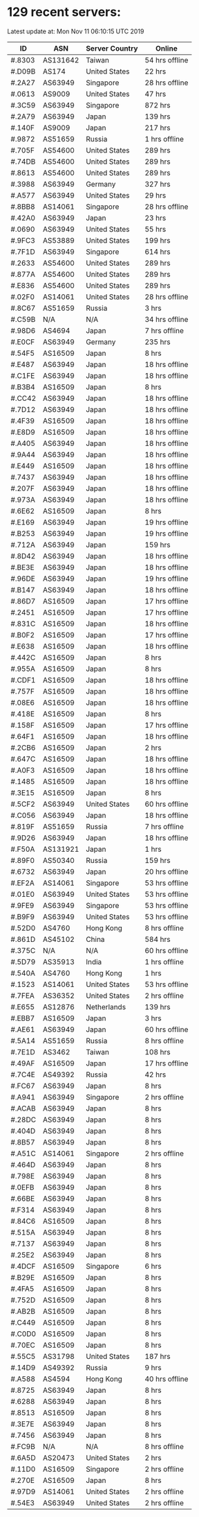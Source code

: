 # 129 recent servers:

Latest update at: Mon Nov 11 06:10:15 UTC 2019

| ID | ASN | Server Country | Online |
| -- | --- | -------------- | ------ |
| #.8303 | AS131642 | Taiwan | 54 hrs offline |
| #.D09B | AS174 | United States | 22 hrs |
| #.2A27 | AS63949 | Singapore | 28 hrs offline |
| #.0613 | AS9009 | United States | 47 hrs |
| #.3C59 | AS63949 | Singapore | 872 hrs |
| #.2A79 | AS63949 | Japan | 139 hrs |
| #.140F | AS9009 | Japan | 217 hrs |
| #.9872 | AS51659 | Russia | 1 hrs offline |
| #.705F | AS54600 | United States | 289 hrs |
| #.74DB | AS54600 | United States | 289 hrs |
| #.8613 | AS54600 | United States | 289 hrs |
| #.3988 | AS63949 | Germany | 327 hrs |
| #.A577 | AS63949 | United States | 29 hrs |
| #.8BB8 | AS14061 | Singapore | 28 hrs offline |
| #.42A0 | AS63949 | Japan | 23 hrs |
| #.0690 | AS63949 | United States | 55 hrs |
| #.9FC3 | AS53889 | United States | 199 hrs |
| #.7F1D | AS63949 | Singapore | 614 hrs |
| #.2633 | AS54600 | United States | 289 hrs |
| #.877A | AS54600 | United States | 289 hrs |
| #.E836 | AS54600 | United States | 289 hrs |
| #.02F0 | AS14061 | United States | 28 hrs offline |
| #.8C67 | AS51659 | Russia | 3 hrs |
| #.C59B | N/A | N/A | 34 hrs offline |
| #.98D6 | AS4694 | Japan | 7 hrs offline |
| #.E0CF | AS63949 | Germany | 235 hrs |
| #.54F5 | AS16509 | Japan | 8 hrs |
| #.E487 | AS63949 | Japan | 18 hrs offline |
| #.C1FE | AS63949 | Japan | 18 hrs offline |
| #.B3B4 | AS16509 | Japan | 8 hrs |
| #.CC42 | AS63949 | Japan | 18 hrs offline |
| #.7D12 | AS63949 | Japan | 18 hrs offline |
| #.4F39 | AS16509 | Japan | 18 hrs offline |
| #.E8D9 | AS16509 | Japan | 18 hrs offline |
| #.A405 | AS63949 | Japan | 18 hrs offline |
| #.9A44 | AS63949 | Japan | 18 hrs offline |
| #.E449 | AS16509 | Japan | 18 hrs offline |
| #.7437 | AS63949 | Japan | 18 hrs offline |
| #.207F | AS63949 | Japan | 18 hrs offline |
| #.973A | AS63949 | Japan | 18 hrs offline |
| #.6E62 | AS16509 | Japan | 8 hrs |
| #.E169 | AS63949 | Japan | 19 hrs offline |
| #.B253 | AS63949 | Japan | 19 hrs offline |
| #.712A | AS63949 | Japan | 159 hrs |
| #.8D42 | AS63949 | Japan | 18 hrs offline |
| #.BE3E | AS63949 | Japan | 18 hrs offline |
| #.96DE | AS63949 | Japan | 19 hrs offline |
| #.B147 | AS63949 | Japan | 18 hrs offline |
| #.86D7 | AS16509 | Japan | 17 hrs offline |
| #.2451 | AS16509 | Japan | 17 hrs offline |
| #.831C | AS16509 | Japan | 18 hrs offline |
| #.B0F2 | AS16509 | Japan | 17 hrs offline |
| #.E638 | AS16509 | Japan | 18 hrs offline |
| #.442C | AS16509 | Japan | 8 hrs |
| #.955A | AS16509 | Japan | 8 hrs |
| #.CDF1 | AS16509 | Japan | 18 hrs offline |
| #.757F | AS16509 | Japan | 18 hrs offline |
| #.08E6 | AS16509 | Japan | 18 hrs offline |
| #.418E | AS16509 | Japan | 8 hrs |
| #.158F | AS16509 | Japan | 17 hrs offline |
| #.64F1 | AS16509 | Japan | 18 hrs offline |
| #.2CB6 | AS16509 | Japan | 2 hrs |
| #.647C | AS16509 | Japan | 18 hrs offline |
| #.A0F3 | AS16509 | Japan | 18 hrs offline |
| #.1485 | AS16509 | Japan | 18 hrs offline |
| #.3E15 | AS16509 | Japan | 8 hrs |
| #.5CF2 | AS63949 | United States | 60 hrs offline |
| #.C056 | AS63949 | Japan | 18 hrs offline |
| #.819F | AS51659 | Russia | 7 hrs offline |
| #.9D26 | AS63949 | Japan | 18 hrs offline |
| #.F50A | AS131921 | Japan | 1 hrs |
| #.89F0 | AS50340 | Russia | 159 hrs |
| #.6732 | AS63949 | Japan | 20 hrs offline |
| #.EF2A | AS14061 | Singapore | 53 hrs offline |
| #.01E0 | AS63949 | United States | 53 hrs offline |
| #.9FE9 | AS63949 | Singapore | 53 hrs offline |
| #.B9F9 | AS63949 | United States | 53 hrs offline |
| #.52D0 | AS4760 | Hong Kong | 8 hrs offline |
| #.861D | AS45102 | China | 584 hrs |
| #.375C | N/A | N/A | 60 hrs offline |
| #.5D79 | AS35913 | India | 1 hrs offline |
| #.540A | AS4760 | Hong Kong | 1 hrs |
| #.1523 | AS14061 | United States | 53 hrs offline |
| #.7FEA | AS36352 | United States | 2 hrs offline |
| #.E655 | AS12876 | Netherlands | 139 hrs |
| #.EBB7 | AS16509 | Japan | 3 hrs |
| #.AE61 | AS63949 | Japan | 60 hrs offline |
| #.5A14 | AS51659 | Russia | 8 hrs offline |
| #.7E1D | AS3462 | Taiwan | 108 hrs |
| #.49AF | AS16509 | Japan | 17 hrs offline |
| #.7C4E | AS49392 | Russia | 42 hrs |
| #.FC67 | AS63949 | Japan | 8 hrs |
| #.A941 | AS63949 | Singapore | 2 hrs offline |
| #.ACAB | AS63949 | Japan | 8 hrs |
| #.28DC | AS63949 | Japan | 8 hrs |
| #.404D | AS63949 | Japan | 8 hrs |
| #.8B57 | AS63949 | Japan | 8 hrs |
| #.A51C | AS14061 | Singapore | 2 hrs offline |
| #.464D | AS63949 | Japan | 8 hrs |
| #.798E | AS63949 | Japan | 8 hrs |
| #.0EFB | AS63949 | Japan | 8 hrs |
| #.66BE | AS63949 | Japan | 8 hrs |
| #.F314 | AS63949 | Japan | 8 hrs |
| #.84C6 | AS16509 | Japan | 8 hrs |
| #.515A | AS63949 | Japan | 8 hrs |
| #.7137 | AS63949 | Japan | 8 hrs |
| #.25E2 | AS63949 | Japan | 8 hrs |
| #.4DCF | AS16509 | Singapore | 6 hrs |
| #.B29E | AS16509 | Japan | 8 hrs |
| #.4FA5 | AS16509 | Japan | 8 hrs |
| #.752D | AS16509 | Japan | 8 hrs |
| #.AB2B | AS16509 | Japan | 8 hrs |
| #.C449 | AS16509 | Japan | 8 hrs |
| #.C0D0 | AS16509 | Japan | 8 hrs |
| #.70EC | AS16509 | Japan | 8 hrs |
| #.55C5 | AS31798 | United States | 187 hrs |
| #.14D9 | AS49392 | Russia | 9 hrs |
| #.A588 | AS4594 | Hong Kong | 40 hrs offline |
| #.8725 | AS63949 | Japan | 8 hrs |
| #.6288 | AS63949 | Japan | 8 hrs |
| #.8513 | AS16509 | Japan | 8 hrs |
| #.3E7E | AS63949 | Japan | 8 hrs |
| #.7456 | AS63949 | Japan | 8 hrs |
| #.FC9B | N/A | N/A | 8 hrs offline |
| #.6A5D | AS20473 | United States | 2 hrs |
| #.11D0 | AS16509 | Singapore | 2 hrs offline |
| #.270E | AS16509 | Japan | 8 hrs |
| #.97D9 | AS14061 | United States | 2 hrs offline |
| #.54E3 | AS63949 | United States | 2 hrs offline |

